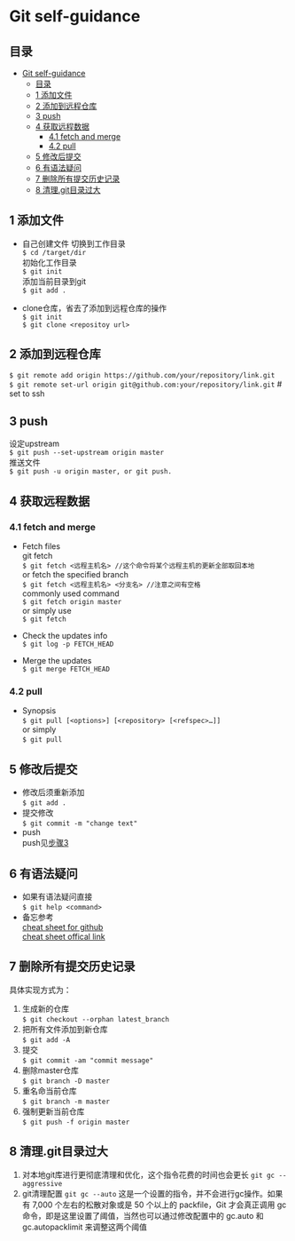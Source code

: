 # Git self-guidance  
## 目录  
- [Git self-guidance](#git-self-guidance)
  - [目录](#目录)
  - [1 添加文件](#1-添加文件)
  - [2 添加到远程仓库](#2-添加到远程仓库)
  - [3 push](#3-push)
  - [4 获取远程数据](#4-获取远程数据)
    - [4.1 fetch and merge](#41-fetch-and-merge)
    - [4.2 pull](#42-pull)
  - [5 修改后提交](#5-修改后提交)
  - [6 有语法疑问](#6-有语法疑问)
  - [7 删除所有提交历史记录](#7-删除所有提交历史记录)
  - [8 清理.git目录过大](#8-清理git目录过大)


## 1 添加文件
* 自己创建文件
切换到工作目录  
`$ cd /target/dir`  
初始化工作目录  
`$ git init`  
添加当前目录到git  
`$ git add .`  

* clone仓库，省去了添加到远程仓库的操作  
`$ git init`  
`$ git clone <repositoy url>`  

## 2 添加到远程仓库
`$ git remote add origin https://github.com/your/repository/link.git`  
`$ git remote set-url origin git@github.com:your/repository/link.git`  # set to ssh  

## 3 push 
设定upstream  
`$ git push --set-upstream origin master`  
推送文件  
`$ git push -u origin master, or git push.`  

## 4 获取远程数据
### 4.1 fetch and merge  
* Fetch files  
git fetch  
`$ git fetch <远程主机名> //这个命令将某个远程主机的更新全部取回本地`  
or fetch the specified branch  
`$ git fetch <远程主机名> <分支名> //注意之间有空格`  
commonly used command  
`$ git fetch origin master`  
or simply use  
`$ git fetch`  

* Check the updates info  
`$ git log -p FETCH_HEAD`  

* Merge the updates  
`$ git merge FETCH_HEAD`  

### 4.2 pull
* Synopsis  
`$ git pull [<options>] [<repository> [<refspec>…]]`  
or simply  
`$ git pull`  

## 5 修改后提交
* 修改后须重新添加  
`$ git add .`  
* 提交修改  
`$ git commit -m "change text"`  
* push  
push见[步骤3](#3-push)  
## 6 有语法疑问
* 如果有语法疑问直接  
`$ git help <command>`  
* 备忘参考  
[cheat sheet for github](/docs/github-git-cheat-sheet.pdf)  
[cheat sheet offical link](https://github.github.com/training-kit/downloads/github-git-cheat-sheet.pdf)

## 7 删除所有提交历史记录  
具体实现方式为：  
1. 生成新的仓库  
`$ git checkout --orphan latest_branch `  
1. 把所有文件添加到新仓库  
`$ git add -A`  
1. 提交  
`$ git commit -am "commit message" `  
1. 删除master仓库  
`$ git branch -D master `  
1. 重名命当前仓库  
`$ git branch -m master `  
1. 强制更新当前仓库  
`$ git push -f origin master `    

## 8 清理.git目录过大

1. 对本地git库进行更彻底清理和优化，这个指令花费的时间也会更长
`git gc --aggressive`
1. git清理配置
`git gc --auto`
这是一个设置的指令，并不会进行gc操作。如果有 7,000 个左右的松散对象或是 50 个以上的 packfile，Git 才会真正调用 gc 命令，即是这里设置了阈值，当然也可以通过修改配置中的 gc.auto 和 gc.autopacklimit 来调整这两个阈值

